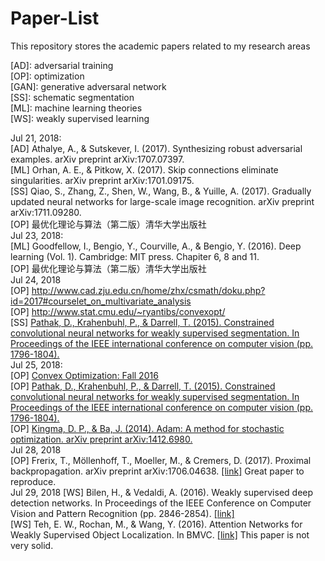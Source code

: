 # Paper-List
This repository stores the academic papers related to my research areas

[AD]: adversarial training  
[OP]: optimization  
[GAN]: generative adversaral network  
[SS]: schematic segmentation   
[ML]: machine learning theories  
[WS]: weakly supervised learning

Jul 21, 2018:  
[AD] Athalye, A., & Sutskever, I. (2017). Synthesizing robust adversarial examples. arXiv preprint arXiv:1707.07397.  
[ML] Orhan, A. E., & Pitkow, X. (2017). Skip connections eliminate singularities. arXiv preprint arXiv:1701.09175.  
[SS] Qiao, S., Zhang, Z., Shen, W., Wang, B., & Yuille, A. (2017). Gradually updated neural networks for large-scale image recognition. arXiv preprint arXiv:1711.09280.  
[OP] 最优化理论与算法（第二版）清华大学出版社  
Jul 23, 2018:  
[ML] Goodfellow, I., Bengio, Y., Courville, A., & Bengio, Y. (2016). Deep learning (Vol. 1). Cambridge: MIT press. Chapiter 6, 8 and 11.  
[OP] 最优化理论与算法（第二版）清华大学出版社     
Jul 24, 2018  
[OP] http://www.cad.zju.edu.cn/home/zhx/csmath/doku.php?id=2017#courselet_on_multivariate_analysis  
[OP] http://www.stat.cmu.edu/~ryantibs/convexopt/  
[SS] [Pathak, D., Krahenbuhl, P., & Darrell, T. (2015). Constrained convolutional neural networks for weakly supervised segmentation. In Proceedings of the IEEE international conference on computer vision (pp. 1796-1804).](https://www.cv-foundation.org/openaccess/content_iccv_2015/papers/Pathak_Constrained_Convolutional_Neural_ICCV_2015_paper.pdf)    
Jul 25, 2018:  
[OP] [Convex Optimization: Fall 2016](http://www.stat.cmu.edu/~ryantibs/convexopt/)  
[OP] [Pathak, D., Krahenbuhl, P., & Darrell, T. (2015). Constrained convolutional neural networks for weakly supervised segmentation. In Proceedings of the IEEE international conference on computer vision (pp. 1796-1804).](https://www.cv-foundation.org/openaccess/content_iccv_2015/papers/Pathak_Constrained_Convolutional_Neural_ICCV_2015_paper.pdf)    
[OP] [Kingma, D. P., & Ba, J. (2014). Adam: A method for stochastic optimization. arXiv preprint arXiv:1412.6980.](https://arxiv.org/abs/1412.6980)  
Jul 28, 2018  
[OP] Frerix, T., Möllenhoff, T., Moeller, M., & Cremers, D. (2017). Proximal backpropagation. arXiv preprint arXiv:1706.04638. [[link]](https://arxiv.org/abs/1706.04638) Great paper to reproduce.    
Jul 29, 2018
[WS] Bilen, H., & Vedaldi, A. (2016). Weakly supervised deep detection networks. In Proceedings of the IEEE Conference on Computer Vision and Pattern Recognition (pp. 2846-2854). [[link]](https://www.cv-foundation.org/openaccess/content_cvpr_2016/html/Bilen_Weakly_Supervised_Deep_CVPR_2016_paper.html)  
[WS] Teh, E. W., Rochan, M., & Wang, Y. (2016). Attention Networks for Weakly Supervised Object Localization. In BMVC. [[link]](http://www.cs.umanitoba.ca/~ywang/papers/bmvc16_attention.pdf) This paper is not very solid.  
